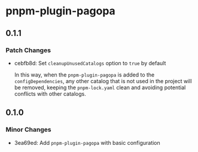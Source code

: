 # pnpm-plugin-pagopa

## 0.1.1

### Patch Changes

- cebfb8d: Set `cleanupUnusedCatalogs` option to `true` by default

  In this way, when the `pnpm-plugin-pagopa` is added to the `configDependencies`, any other catalog that is not used in the project will be removed, keeping the `pnpm-lock.yaml` clean and avoiding potential conflicts with other catalogs.

## 0.1.0

### Minor Changes

- 3ea69ed: Add `pnpm-plugin-pagopa` with basic configuration
